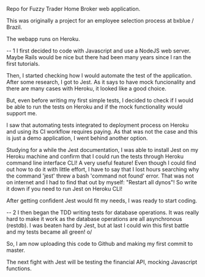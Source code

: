 Repo for Fuzzy Trader Home Broker web application.

This was originally a project for an employee selection process at bxblue / Brazil.

The webapp runs on Heroku.

-- 1
I first decided to code with Javascript and use a NodeJS web server. Maybe Rails would be nice but there had been many years since I ran the first tutorials.

Then, I started checking how I would automate the test of the application. After some research, I got to Jest. As it says to have mock funcionality and there are many cases with Heroku, it looked like a good choice.

But, even before writing my first simple tests, I decided to check if I would be able to run the tests on Heroku and if the mock functionality would support me.

I saw that automating tests integrated to deployment process on Heroku and using its CI workflow requires paying. As that was not the case and this is just a demo application, I went behind another option.

Studying for a while the Jest documentation, I was able to install Jest on my Heroku machine and confirm that I could run the tests through Heroku command line interface CLI! A very useful feature! Even though I could find out how to do it with little effort, I have to say that I lost hours searching why the command 'jest' threw a bash 'command not found' error. That was not on internet and I had to find that out by myself: "Restart all dynos"! So write it down if you need to run Jest on Heroku CLI!

After getting confident Jest would fit my needs, I was ready to start coding.

-- 2
I then began the TDD writing tests for database operations. It was really hard to make it work as the database operations are all asynchronous (restdb). I was beaten hard by Jest, but at last I could win this first battle and my tests became all green! o/

So, I am now uploading this code to Github and making my first commit to master.

The next fight with Jest will be testing the financial API, mocking Javascript functions.
